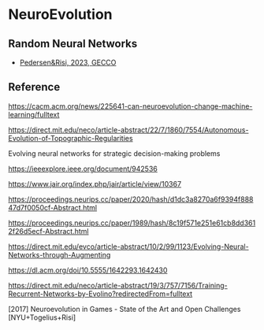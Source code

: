 # NeuroEvolution

## Random Neural Networks

* [Pedersen&Risi, 2023, GECCO](https://dl.acm.org/doi/10.1145/3583131.3590460)


## Reference

https://cacm.acm.org/news/225641-can-neuroevolution-change-machine-learning/fulltext

https://direct.mit.edu/neco/article-abstract/22/7/1860/7554/Autonomous-Evolution-of-Topographic-Regularities

Evolving neural networks for strategic decision-making problems

https://ieeexplore.ieee.org/document/942536

https://www.jair.org/index.php/jair/article/view/10367

https://proceedings.neurips.cc/paper/2020/hash/d1dc3a8270a6f9394f88847d7f0050cf-Abstract.html

https://proceedings.neurips.cc/paper/1989/hash/8c19f571e251e61cb8dd3612f26d5ecf-Abstract.html

https://direct.mit.edu/evco/article-abstract/10/2/99/1123/Evolving-Neural-Networks-through-Augmenting

https://dl.acm.org/doi/10.5555/1642293.1642430

https://direct.mit.edu/neco/article-abstract/19/3/757/7156/Training-Recurrent-Networks-by-Evolino?redirectedFrom=fulltext

[2017] Neuroevolution in Games - State of the Art and Open Challenges [NYU+Togelius+Risi]
